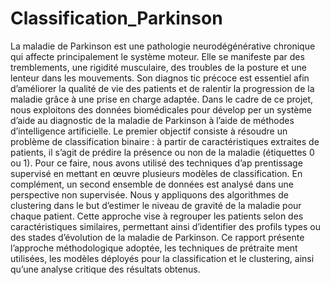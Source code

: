 # Classification_Parkinson
La maladie de Parkinson est une pathologie neurodégénérative chronique qui affecte
 principalement le système moteur. Elle se manifeste par des tremblements, une rigidité
 musculaire, des troubles de la posture et une lenteur dans les mouvements. Son diagnos
tic précoce est essentiel afin d’améliorer la qualité de vie des patients et de ralentir la
 progression de la maladie grâce à une prise en charge adaptée.
 Dans le cadre de ce projet, nous exploitons des données biomédicales pour dévelop
per un système d’aide au diagnostic de la maladie de Parkinson à l’aide de méthodes
 d’intelligence artificielle.
 Le premier objectif consiste à résoudre un problème de classification binaire : à
 partir de caractéristiques extraites de patients, il s’agit de prédire la présence ou non de
 la maladie (étiquettes 0 ou 1). Pour ce faire, nous avons utilisé des techniques d’ap
prentissage supervisé en mettant en œuvre plusieurs modèles de classification.
 En complément, un second ensemble de données est analysé dans une perspective non
 supervisée. Nous y appliquons des algorithmes de clustering dans le but d’estimer le
 niveau de gravité de la maladie pour chaque patient. Cette approche vise à regrouper les
 patients selon des caractéristiques similaires, permettant ainsi d’identifier des profils types
 ou des stades d’évolution de la maladie de Parkinson.
 Ce rapport présente l’approche méthodologique adoptée, les techniques de prétraite
ment utilisées, les modèles déployés pour la classification et le clustering, ainsi qu’une
 analyse critique des résultats obtenus.
